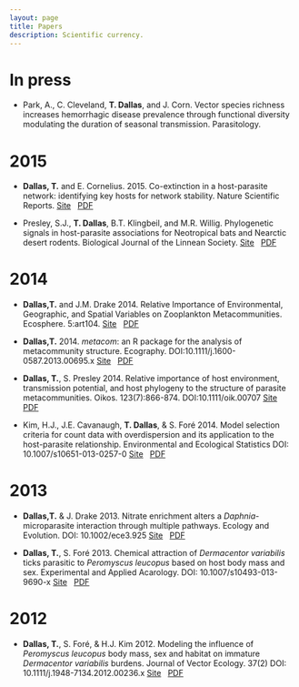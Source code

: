 ```yaml
---
layout: page
title: Papers
description: Scientific currency.
---
```


<div class="pure-u-1 copy" markdown="1">

# In press

+ Park, A., C. Cleveland, **T. Dallas**, and J. Corn. Vector species richness increases hemorrhagic disease prevalence through functional diversity modulating the duration of seasonal transmission. Parasitology. 


# 2015

+ <i style="color:HotPink" class=" fa fa-unlock"></i> **Dallas, T.** and E. Cornelius. 2015. Co-extinction in a host-parasite network: identifying key hosts for network stability. Nature Scientific Reports. [Site](http://www.nature.com/articles/srep13185) &nbsp; [PDF](fishNest2015.pdf)

+ Presley, S.J., **T. Dallas**, B.T. Klingbeil, and M.R. Willig. Phylogenetic signals in host-parasite associations for Neotropical bats and Nearctic desert rodents. Biological Journal of the Linnean Society. [Site](http://onlinelibrary.wiley.com/doi/10.1111/bij.12601/abstract) &nbsp; [PDF](phyloParasites2015.pdf)


# 2014
+ <i style="color:HotPink" class=" fa fa-unlock"></i>  **Dallas,T.** and J.M. Drake 2014. Relative Importance of Environmental, Geographic, and Spatial Variables on Zooplankton Metacommunities. Ecosphere. 5:art104. [Site](http://www.esajournals.org/doi/full/10.1890/ES14-00071.1) &nbsp; [PDF](ELSmetacom.pdf) 

+ <i style="color:HotPink"  class=" fa fa-unlock"></i> **Dallas,T.** 2014. _metacom_: an R package for the analysis of metacommunity structure. Ecography. DOI:10.1111/j.1600-0587.2013.00695.x [Site](http://onlinelibrary.wiley.com/doi/10.1111/j.1600-0587.2013.00695.x/abstract) &nbsp; [PDF](metacomnote.pdf) 


+ **Dallas, T.**, S. Presley 2014. Relative importance of host environment, transmission potential, and host phylogeny to the structure of parasite metacommunities. Oikos. 123(7):866-874. DOI:10.1111/oik.00707 [Site](http://onlinelibrary.wiley.com/doi/10.1111/oik.00707/full) &nbsp; [PDF](sev_metacom.pdf) 

+ Kim, H.J., J.E. Cavanaugh, **T. Dallas**, & S. Foré 2014. Model selection criteria for count data with overdispersion and its application to the host-parasite relationship. Environmental and Ecological Statistics DOI: 10.1007/s10651-013-0257-0 [Site](http://link.springer.com/article/10.1007%2Fs10651-013-0257-0) &nbsp; [PDF](modselect.pdf)


# 2013

+ <i style="color:HotPink" class=" fa fa-unlock"></i> **Dallas,T.** & J. Drake 2013. Nitrate enrichment alters a _Daphnia_-microparasite interaction through multiple pathways. Ecology and Evolution. DOI: 10.1002/ece3.925 [Site](http://onlinelibrary.wiley.com/doi/10.1002/ece3.925/full") &nbsp; [PDF](nitrate.pdf) 


+ **Dallas, T.**, S. Foré 2013. Chemical attraction of _Dermacentor variabilis_ ticks parasitic to _Peromyscus leucopus_ based on host body mass and sex. Experimental and Applied Acarology. DOI: 10.1007/s10493-013-9690-x [Site](http://www.springerlink.com/openurl.asp?genre=article&id=doi:10.1007/s10493-013-9690-x) &nbsp; [PDF](chemattract.pdf)


# 2012
+ <i style="color:HotPink"  class=" fa fa-unlock"></i> **Dallas, T.**, S. Foré, & H.J. Kim 2012. Modeling the influence of _Peromyscus leucopus_ body mass, sex and habitat on immature _Dermacentor variabilis_ burdens. Journal of Vector Ecology. 37(2) DOI: 10.1111/j.1948-7134.2012.00236.x [Site](http://onlinelibrary.wiley.com/doi/10.1111/j.1948-7134.2012.00236.x/full) &nbsp; [PDF](pldvfield.pdf)


</div>

